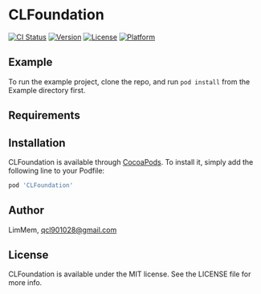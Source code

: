# CLFoundation

[![CI Status](https://img.shields.io/travis/LimMem/CLFoundation.svg?style=flat)](https://travis-ci.org/LimMem/CLFoundation)
[![Version](https://img.shields.io/cocoapods/v/CLFoundation.svg?style=flat)](https://cocoapods.org/pods/CLFoundation)
[![License](https://img.shields.io/cocoapods/l/CLFoundation.svg?style=flat)](https://cocoapods.org/pods/CLFoundation)
[![Platform](https://img.shields.io/cocoapods/p/CLFoundation.svg?style=flat)](https://cocoapods.org/pods/CLFoundation)

## Example

To run the example project, clone the repo, and run `pod install` from the Example directory first.

## Requirements

## Installation

CLFoundation is available through [CocoaPods](https://cocoapods.org). To install
it, simply add the following line to your Podfile:

```ruby
pod 'CLFoundation'
```

## Author

LimMem, qcl901028@gmail.com

## License

CLFoundation is available under the MIT license. See the LICENSE file for more info.
